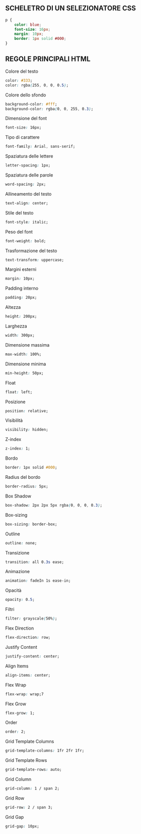 ## SCHELETRO DI UN SELEZIONATORE CSS
```css
p {
    color: blue;
    font-size: 16px;
    margin: 10px;
    border: 1px solid #000;
}
```

## REGOLE PRINCIPALI HTML

Colore del testo
```css
color: #333;
color: rgba(255, 0, 0, 0.5);
```
Colore dello sfondo 
```css
background-color: #fff;
background-color: rgba(0, 0, 255, 0.3);
```
Dimensione del font 
```css
font-size: 16px;
```
Tipo di carattere 
```css
font-family: Arial, sans-serif;
```
Spaziatura delle lettere
```css
letter-spacing: 1px;
```
Spaziatura delle parole 
```css
word-spacing: 2px;
```
Allineamento del testo 
```css
text-align: center;
```
Stile del testo
```css
font-style: italic;
```
Peso del font 
```css
font-weight: bold;
``` 
Trasformazione del testo 
```css
text-transform: uppercase;
```
Margini esterni 
```css
margin: 10px;
```
Padding interno
```css
padding: 20px;
```
Altezza
```css
height: 200px;
```
Larghezza
```css
width: 300px;
```
Dimensione massima 
```css
max-width: 100%;
```
Dimensione minima
```css
min-height: 50px;
```
Float
```css
float: left;
```
Posizione 
```css
position: relative;
```
Visibilità
```css
visibility: hidden;
```
Z-index 
```css
z-index: 1;
```
Bordo
```css
border: 1px solid #000;
```
Radius del bordo
```css
border-radius: 5px;
```
Box Shadow
```css
box-shadow: 2px 2px 5px rgba(0, 0, 0, 0.3);
```
Box-sizing
```css
box-sizing: border-box;
```
Outline
```css
outline: none;
```
Transizione
```css
transition: all 0.3s ease;
```
Animazione
```css
animation: fadeIn 1s ease-in;
```
Opacità
```css
opacity: 0.5;
```
Filtri
```css
filter: grayscale(50%);
```
Flex Direction
```css
flex-direction: row;
```
Justify Content
```css
justify-content: center;
```
Align Items
```css
align-items: center;
```
Flex Wrap
```css
flex-wrap: wrap;7
```
Flex Grow
```css
flex-grow: 1;
```
Order
```css
order: 2;
```
Grid Template Columns
```css
grid-template-columns: 1fr 2fr 1fr;
```
Grid Template Rows
```css
grid-template-rows: auto;
```
Grid Column
```css
grid-column: 1 / span 2;
```
Grid Row
```css
grid-row: 2 / span 3;
```
Grid Gap
```css
grid-gap: 10px;
```
